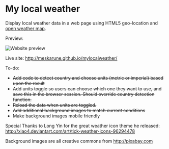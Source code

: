 My local weather
==============

Display local weather data in a web page using HTML5 geo-location and [open weather map](http://openweathermap.org/).

Preview:

![Website preview](https://raw.githubusercontent.com/meskarune/mylocalweather/gh-pages/mylocalweather.png)

Live site: http://meskarune.github.io/mylocalweather/

To-do:

* ~~Add code to detect country and choose units (metric or imperial) based upon
  the result~~
* ~~Add units toggle so users can choose which one they want to use, and save this
  in the browser session. Should override country detection function.~~
* ~~Reload the data when units are toggled.~~
* ~~Add additional background images to match current conditions~~
* Make background images mobile friendly

Special Thanks to Long Yin for the great weather icon theme he released:
http://xiao4.deviantart.com/art/tick-weather-icons-96294478

Background images are all creative commons from http://pixabay.com
